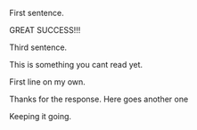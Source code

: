 First sentence.


GREAT SUCCESS!!!


Third sentence.

This is something you cant read yet.


First line on my own.


Thanks for the response. Here goes another one

Keeping it going.
